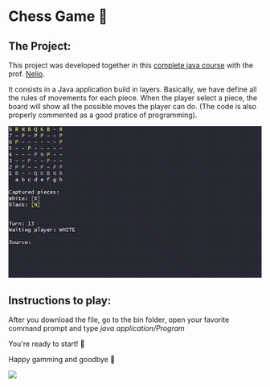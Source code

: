 # Chess Game :crown:

## The Project:
This project was developed together in this [complete java course](https://www.udemy.com/course/java-curso-completo/) with the prof. [Nelio](https://www.udemy.com/user/nelio-alves/).

It consists in a Java application build in layers.
Basically, we have define all the rules of movements for each piece. When the player select a piece, the board will show all the possible moves the player can do.
(The code is also properly commented as a good pratice of programming).

![](https://github.com/brmgf/chess-game/blob/main/chess.gif)

## Instructions to play:
After you download the file, go to the bin folder, open your favorite command prompt and type *java application/Program*

You're ready to start! :girl:

Happy gamming and goodbye :saxophone:

![](https://5efce21e120dc77e32455754.static-01.com/l/images/87029248b45009606588d3ebace197fc1c82a32f.gif)






